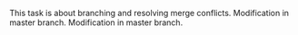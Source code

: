 This task is about branching and resolving merge conflicts.
Modification in master branch.
Modification in master branch.
